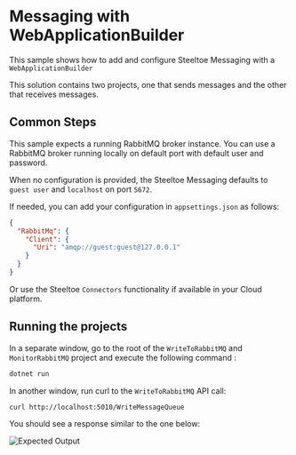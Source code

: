 # Messaging with WebApplicationBuilder

This sample shows how to add and configure Steeltoe Messaging with a `WebApplicationBuilder`

This solution contains two projects, one that sends messages and the other that receives messages.

## Common Steps

This sample expects a running RabbitMQ broker instance. You can use a RabbitMQ broker running locally on default port with default user and password.

When no configuration is provided, the Steeltoe Messaging defaults to `guest user` and `localhost` on port `5672`.

If needed, you can add your configuration in `appsettings.json` as follows:

```json
{
  "RabbitMq": {
    "Client": {
      "Uri": "amqp://guest:guest@127.0.0.1"
    }
  }
}

```

Or use the Steeltoe `Connectors` functionality if available in your Cloud platform. 

## Running the projects
In a separate window, go to the root of the `WriteToRabbitMQ` and `MonitorRabbitMQ` project and execute the following command :

```bash
dotnet run
```

In another window, run curl to the `WriteToRabbitMQ` API call:

```bash
curl http://localhost:5010/WriteMessageQueue
```
You should see a response similar to the one below:

![Expected Output](https://raw.githubusercontent.com/SteeltoeOSS/Samples/3.x/Messaging/src/RabbitMQWeb2/images/ExpectedOutput.PNG)
